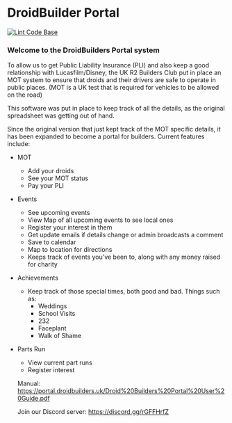 # DroidBuilder Portal

[![Lint Code Base](https://github.com/Droid-Builder-Web-Team/db_mot/actions/workflows/linter.yml/badge.svg)](https://github.com/Droid-Builder-Web-Team/db_mot/actions/workflows/linter.yml)

### Welcome to the DroidBuilders Portal system

To allow us to get Public Liability Insurance (PLI) and also keep a good relationship with Lucasfilm/Disney, the UK R2 Builders Club put in place an MOT system to ensure that droids and their drivers are safe to operate in public places. (MOT is a UK test that is required for vehicles to be allowed on the road)

This software was put in place to keep track of all the details, as the original spreadsheet was getting out of hand.

Since the original version that just kept track of the MOT specific details, it has been expanded to become a portal for builders. Current features include:

* MOT
  * Add your droids
  * See your MOT status
  * Pay your PLI
* Events
  * See upcoming events
  * View Map of all upcoming events to see local ones
  * Register your interest in them
  * Get update emails if details change or admin broadcasts a comment
  * Save to calendar
  * Map to location for directions
  * Keeps track of events you've been to, along with any money raised for charity
* Achievements
  * Keep track of those special times, both good and bad. Things such as:
    * Weddings
    * School Visits
    * 232
    * Faceplant
    * Walk of Shame
* Parts Run
  * View current part runs
  * Register interest
  
  Manual: https://portal.droidbuilders.uk/Droid%20Builders%20Portal%20User%20Guide.pdf

  Join our Discord server: https://discord.gg/rGFFHrfZ
